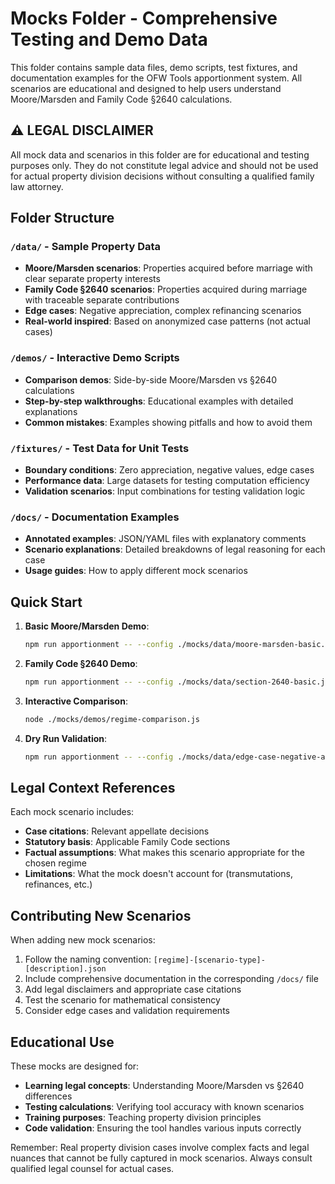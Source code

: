 # Mocks Folder - Comprehensive Testing and Demo Data

This folder contains sample data files, demo scripts, test fixtures, and documentation examples for the OFW Tools apportionment system. All scenarios are educational and designed to help users understand Moore/Marsden and Family Code §2640 calculations.

## ⚠️ LEGAL DISCLAIMER
All mock data and scenarios in this folder are for educational and testing purposes only. They do not constitute legal advice and should not be used for actual property division decisions without consulting a qualified family law attorney.

## Folder Structure

### `/data/` - Sample Property Data
- **Moore/Marsden scenarios**: Properties acquired before marriage with clear separate property interests
- **Family Code §2640 scenarios**: Properties acquired during marriage with traceable separate contributions  
- **Edge cases**: Negative appreciation, complex refinancing scenarios
- **Real-world inspired**: Based on anonymized case patterns (not actual cases)

### `/demos/` - Interactive Demo Scripts
- **Comparison demos**: Side-by-side Moore/Marsden vs §2640 calculations
- **Step-by-step walkthroughs**: Educational examples with detailed explanations
- **Common mistakes**: Examples showing pitfalls and how to avoid them

### `/fixtures/` - Test Data for Unit Tests
- **Boundary conditions**: Zero appreciation, negative values, edge cases
- **Performance data**: Large datasets for testing computation efficiency
- **Validation scenarios**: Input combinations for testing validation logic

### `/docs/` - Documentation Examples
- **Annotated examples**: JSON/YAML files with explanatory comments
- **Scenario explanations**: Detailed breakdowns of legal reasoning for each case
- **Usage guides**: How to apply different mock scenarios

## Quick Start

1. **Basic Moore/Marsden Demo**:
   ```bash
   npm run apportionment -- --config ./mocks/data/moore-marsden-basic.json
   ```

2. **Family Code §2640 Demo**:
   ```bash
   npm run apportionment -- --config ./mocks/data/section-2640-basic.json
   ```

3. **Interactive Comparison**:
   ```bash
   node ./mocks/demos/regime-comparison.js
   ```

4. **Dry Run Validation**:
   ```bash
   npm run apportionment -- --config ./mocks/data/edge-case-negative-appreciation.json --dry-run
   ```

## Legal Context References

Each mock scenario includes:
- **Case citations**: Relevant appellate decisions
- **Statutory basis**: Applicable Family Code sections  
- **Factual assumptions**: What makes this scenario appropriate for the chosen regime
- **Limitations**: What the mock doesn't account for (transmutations, refinances, etc.)

## Contributing New Scenarios

When adding new mock scenarios:
1. Follow the naming convention: `[regime]-[scenario-type]-[description].json`
2. Include comprehensive documentation in the corresponding `/docs/` file
3. Add legal disclaimers and appropriate case citations
4. Test the scenario for mathematical consistency
5. Consider edge cases and validation requirements

## Educational Use

These mocks are designed for:
- **Learning legal concepts**: Understanding Moore/Marsden vs §2640 differences
- **Testing calculations**: Verifying tool accuracy with known scenarios
- **Training purposes**: Teaching property division principles
- **Code validation**: Ensuring the tool handles various inputs correctly

Remember: Real property division cases involve complex facts and legal nuances that cannot be fully captured in mock scenarios. Always consult qualified legal counsel for actual cases.